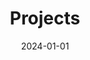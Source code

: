 ---
title: "Projects"
collection: projects
type: "Lecturer"
permalink: /projects/projects
# venue: Deakin University, School of Information Technology"
date: 2024-01-01
location: "Melbourne, Australia"
---